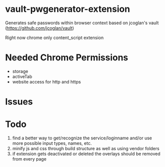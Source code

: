 vault-pwgenerator-extension
===========================

Generates safe passwords within browser context based on jcoglan's vault (https://github.com/jcoglan/vault)

Right now chrome only content_script extension

Needed Chrome Permissions
=========================
* storage
* activeTab
* website access for http and https

Issues
=======

Todo
======
1) find a better way to get/recognize the service/loginname and/or use more possible input types, names, etc.
2) minify js and css through build structure as well as using vendor folders
3) if extension gets deactivated or deleted the overlays should be removed from every page